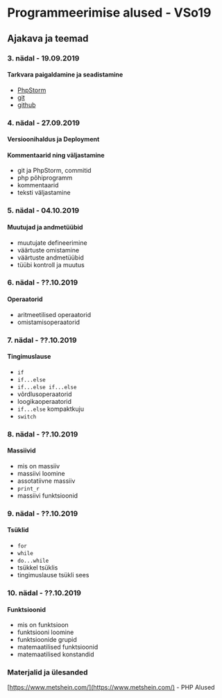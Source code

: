 # Programmeerimise alused - VSo19
## Ajakava ja teemad
### 3. nädal - 19.09.2019
#### Tarkvara paigaldamine ja seadistamine
* [PhpStorm](https://www.jetbrains.com/phpstorm/?fromMenu)
* [git](https://git-scm.com/downloads)
* [github](https://github.com)
### 4. nädal - 27.09.2019
#### Versioonihaldus ja Deployment
#### Kommentaarid ning väljastamine
* git ja PhpStorm, commitid
* php põhiprogramm
* kommentaarid
* teksti väljastamine
### 5. nädal - 04.10.2019
#### Muutujad ja andmetüübid
* muutujate defineerimine
* väärtuste omistamine
* väärtuste andmetüübid
* tüübi kontroll ja muutus
### 6. nädal - ??.10.2019
#### Operaatorid
* aritmeetilised operaatorid
* omistamisoperaatorid
### 7. nädal - ??.10.2019
#### Tingimuslause
* ```if```
* ```if...else```
* ```if...else if...else```
* võrdlusoperaatorid
* loogikaoperaatorid
* ```if...else``` kompaktkuju
* ```switch```
### 8. nädal - ??.10.2019
#### Massiivid
* mis on massiiv
* massiivi loomine
* assotatiivne massiiv
* ```print_r```
* massiivi funktsioonid
### 9. nädal - ??.10.2019
#### Tsüklid
* ```for```
* ```while```
* ```do...while```
* tsükkel tsüklis
* tingimuslause tsükli sees
### 10. nädal - ??.10.2019
#### Funktsioonid
* mis on funktsioon
* funktsiooni loomine
* funktsioonide grupid
* matemaatilised funktsioonid
* matemaatilised konstandid

### Materjalid ja ülesanded
[https://www.metshein.com/](https://www.metshein.com/) - PHP Alused